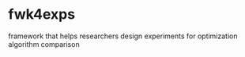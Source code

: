 # fwk4exps
framework that helps researchers design experiments for optimization algorithm comparison
